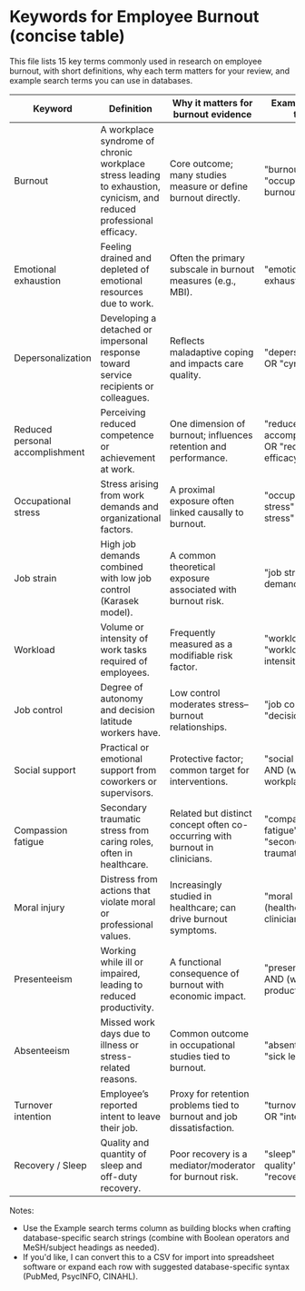 # Keywords for Employee Burnout (concise table)

This file lists 15 key terms commonly used in research on employee burnout, with short definitions, why each term matters for your review, and example search terms you can use in databases.

| Keyword | Definition | Why it matters for burnout evidence | Example search terms |
|---|---|---|---|
| Burnout | A workplace syndrome of chronic workplace stress leading to exhaustion, cynicism, and reduced professional efficacy. | Core outcome; many studies measure or define burnout directly. | "burnout" OR "occupational burnout" |
| Emotional exhaustion | Feeling drained and depleted of emotional resources due to work. | Often the primary subscale in burnout measures (e.g., MBI). | "emotional exhaustion" |
| Depersonalization | Developing a detached or impersonal response toward service recipients or colleagues. | Reflects maladaptive coping and impacts care quality. | "depersonalization" OR "cynicism" |
| Reduced personal accomplishment | Perceiving reduced competence or achievement at work. | One dimension of burnout; influences retention and performance. | "reduced personal accomplishment" OR "reduced efficacy" |
| Occupational stress | Stress arising from work demands and organizational factors. | A proximal exposure often linked causally to burnout. | "occupational stress" OR "job stress" |
| Job strain | High job demands combined with low job control (Karasek model). | A common theoretical exposure associated with burnout risk. | "job strain" OR "job demand control" |
| Workload | Volume or intensity of work tasks required of employees. | Frequently measured as a modifiable risk factor. | "workload" OR "workload intensity" |
| Job control | Degree of autonomy and decision latitude workers have. | Low control moderates stress–burnout relationships. | "job control" OR "decision latitude" |
| Social support | Practical or emotional support from coworkers or supervisors. | Protective factor; common target for interventions. | "social support" AND (work OR workplace) |
| Compassion fatigue | Secondary traumatic stress from caring roles, often in healthcare. | Related but distinct concept often co-occurring with burnout in clinicians. | "compassion fatigue" OR "secondary traumatic stress" |
| Moral injury | Distress from actions that violate moral or professional values. | Increasingly studied in healthcare; can drive burnout symptoms. | "moral injury" AND (healthcare OR clinician) |
| Presenteeism | Working while ill or impaired, leading to reduced productivity. | A functional consequence of burnout with economic impact. | "presenteeism" AND (work OR productivity) |
| Absenteeism | Missed work days due to illness or stress-related reasons. | Common outcome in occupational studies tied to burnout. | "absenteeism" OR "sick leave" |
| Turnover intention | Employee’s reported intent to leave their job. | Proxy for retention problems tied to burnout and job dissatisfaction. | "turnover intention" OR "intent to leave" |
| Recovery / Sleep | Quality and quantity of sleep and off-duty recovery. | Poor recovery is a mediator/moderator for burnout risk. | "sleep" OR "sleep quality" OR "recovery" |


Notes:
- Use the Example search terms column as building blocks when crafting database-specific search strings (combine with Boolean operators and MeSH/subject headings as needed).
- If you'd like, I can convert this to a CSV for import into spreadsheet software or expand each row with suggested database-specific syntax (PubMed, PsycINFO, CINAHL).
